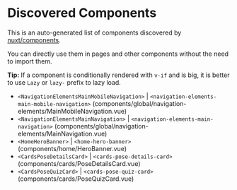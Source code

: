 # Discovered Components

This is an auto-generated list of components discovered by [nuxt/components](https://github.com/nuxt/components).

You can directly use them in pages and other components without the need to import them.

**Tip:** If a component is conditionally rendered with `v-if` and is big, it is better to use `Lazy` or `lazy-` prefix to lazy load.

- `<NavigationElementsMainMobileNavigation>` | `<navigation-elements-main-mobile-navigation>` (components/global/navigation-elements/MainMobileNavigation.vue)
- `<NavigationElementsMainNavigation>` | `<navigation-elements-main-navigation>` (components/global/navigation-elements/MainNavigation.vue)
- `<HomeHeroBanner>` | `<home-hero-banner>` (components/home/HeroBanner.vue)
- `<CardsPoseDetailsCard>` | `<cards-pose-details-card>` (components/cards/PoseDetailsCard.vue)
- `<CardsPoseQuizCard>` | `<cards-pose-quiz-card>` (components/cards/PoseQuizCard.vue)
